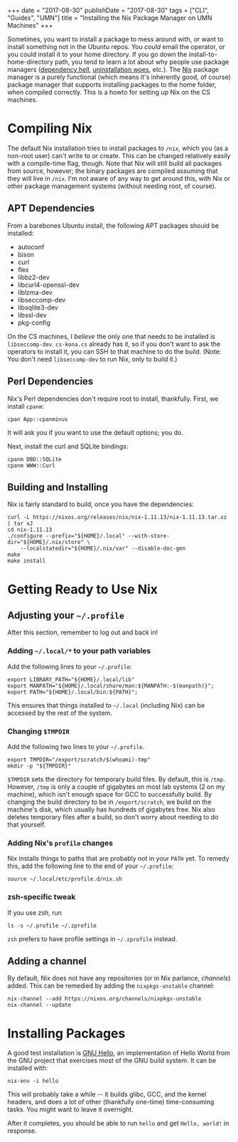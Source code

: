 +++
date = "2017-08-30"
publishDate = "2017-08-30"
tags = ["CLI", "Guides", "UMN"]
title = "Installing the Nix Package Manager on UMN Machines"
+++

Sometimes, you want to install a package to mess around with, or want to install something not in the Ubuntu repos.
You *could* email the operator, or you could install it to your home directory.
If you go down the install-to-home-directory path, you tend to learn a lot about why people use package managers ([dependency hell](https://en.wikipedia.org/wiki/Dependency_hell), [uninstallation woes](https://stackoverflow.com/questions/1439950/#answer-1439989), etc.).
The [Nix](https://nixos.org/nix/) package manager is a purely functional (which means it's inherently good, of course) package manager that supports installing packages to the home folder, when compiled correctly.
This is a howto for setting up Nix on the CS machines.

# Compiling Nix

The default Nix installation tries to install packages to `/nix`, which you (as a non-root user) can't write to or create.
This can be changed relatively easily with a compile-time flag, though.
Note that Nix will still build all packages from source, however; the binary packages are compiled assuming that they will live in `/nix`.
I'm not aware of any way to get around this, with Nix or other package management systems (without needing root, of course).

## APT Dependencies

From a barebones Ubuntu install, the following APT packages should be installed:

 - autoconf
 - bison
 - curl
 - flex
 - libbz2-dev
 - libcurl4-openssl-dev
 - liblzma-dev
 - libseccomp-dev
 - libsqlite3-dev
 - libssl-dev
 - pkg-config

On the CS machines, I *believe* the only one that needs to be installed is `libseccomp-dev`.
`cs-kona.cs` already has it, so if you don't want to ask the operators to install it, you can SSH to that machine to do the build.
(Note: You don't need `libseccomp-dev` to run Nix, only to build it.)

## Perl Dependencies

Nix's Perl dependencies don't require root to install, thankfully.
First, we install `cpanm`:

```shell
cpan App::cpanminus
```

It will ask you if you want to use the default options; you do.

Next, install the curl and SQLite bindings:

```shell
cpanm DBD::SQLite
cpanm WWW::Curl
```

## Building and Installing

Nix is fairly standard to build, once you have the dependencies:

```shell
curl -L https://nixos.org/releases/nix/nix-1.11.13/nix-1.11.13.tar.xz | tar xJ
cd nix-1.11.13
./configure --prefix="${HOME}/.local" --with-store-dir="${HOME}/.nix/store" \
	--localstatedir="${HOME}/.nix/var" --disable-doc-gen
make
make install
```

# Getting Ready to Use Nix

## Adjusting your `~/.profile`

After this section, remember to log out and back in!

### Adding `~/.local/*` to your path variables

Add the following lines to your `~/.profile`:

```shell
export LIBRARY_PATH="${HOME}/.local/lib"
export MANPATH="${HOME}/.local/share/man:${MANPATH:-$(manpath)}";
export PATH="${HOME}/.local/bin:${PATH}";
```

This ensures that things installed to `~/.local` (including Nix) can be accessed by the rest of the system.

### Changing `$TMPDIR`

Add the following two lines to your `~/.profile`.

```shell
export TMPDIR="/export/scratch/$(whoami)-tmp"
mkdir -p "${TMPDIR}"
```

`$TMPDIR` sets the directory for temporary build files.
By default, this is `/tmp`.
However, `/tmp` is only a couple of gigabytes on most lab systems (2 on my machine), which isn't enough space for GCC to successfully build.
By changing the build directory to be in `/export/scratch`, we build on the machine's disk, which usually has hundreds of gigabytes free.
Nix also deletes temporary files after a build, so don't worry about needing to do that yourself.

### Adding Nix's `profile` changes

Nix installs things to paths that are probably not in your `PATH` yet.
To remedy this, add the following line to the end of your `~/.profile`:

```shell
source ~/.local/etc/profile.d/nix.sh
```

### zsh-specific tweak

If you use zsh, run

```shell
ls -s ~/.profile ~/.zprofile
```

`zsh` prefers to have profile settings in `~/.zprofile` instead.

## Adding a channel

By default, Nix does not have any repositories (or in Nix parlance, *channels*) added.
This can be remedied by adding the `nixpkgs-unstable` channel:

```shell
nix-channel --add https://nixos.org/channels/nixpkgs-unstable
nix-channel --update
```

# Installing Packages

A good test installation is [GNU Hello](https://www.gnu.org/software/hello/), an implementation of Hello World from the GNU project that exercises most of the GNU build system.
It can be installed with:

```shell
nix-env -i hello
```

This will probably take a while -- it builds glibc, GCC, and the kernel headers, and does a lot of other (thankfully one-time) time-consuming tasks.
You might want to leave it overnight.

After it completes, you should be able to run `hello` and get `Hello, world!` in response.
